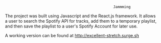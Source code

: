                                                       Jammming

The project was built using Javascript and the React.js framework. It allows a user to search the Spotify API for tracks, add them to a temporary playlist, and then save the playlist to a user's Spotify Account for later use.

A working version can be found at http://excellent-stretch.surge.sh

